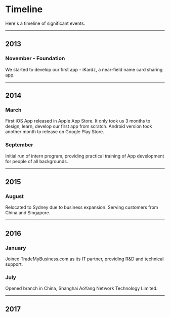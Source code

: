 # Timeline

Here's a timeline of significant events.

---

## 2013

### November - Foundation
We started to develop our first app - iKardz, a near-field name card sharing app. 

---

## 2014

### March
First iOS App released in Apple App Store. It only took us 3 months to design, learn, develop our first app from scratch. Android version took another month to release on Google Play Store.

### September
Initial run of intern program, providing practical training of App development for people of all backgrounds. 

---

## 2015

### August
Relocated to Sydney due to business expansion. Serving customers from China and Singapore. 

---

## 2016

### January
Joined TradeMyBusiness.com as its IT partner, providing R&D and technical support.  

### July
Opened branch in China, Shanghai AoYang Network Technology Limited. 

--- 

## 2017